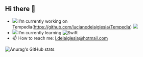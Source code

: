 ## Hi there 👋


- ![](https://img.shields.io/badge/Android-Green?style=plastic&logo=android&logoColor=white) I’m currently working on Tempedia(https://github.com/lucianodelaiglesia/Tempedia) ![](https://img.shields.io/badge/Kotlin-purple?style=plastic&logo=kotlin&logoColor=white)
- ![](https://img.shields.io/badge/iOS-orange?style=plastic&logo=apple&logoColor=white) I’m currently learning ![Swift](https://img.shields.io/badge/Swift-orange?style=plastic&logo=swift&logoColor=white)  
- 📫 How to reach me: l.delaiglesia@hotmail.com

![Anurag's GitHub stats](https://github-readme-stats.vercel.app/api?username=lucianodelaiglesia&show_icons=true&theme=transparent)
